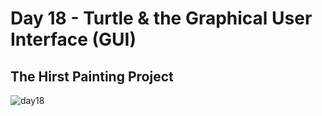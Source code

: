 # Day 18 - Turtle & the Graphical User Interface (GUI)

## The Hirst Painting Project

![day18](https://user-images.githubusercontent.com/98851253/154783750-d3f360c9-d877-4db9-ab81-37c058c394d3.gif)
